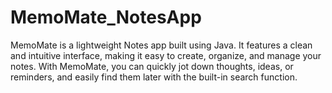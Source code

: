 # MemoMate_NotesApp
MemoMate is a lightweight Notes app built using Java. It features a clean and intuitive interface, making it easy to create, organize, and manage your notes. With MemoMate, you can quickly jot down thoughts, ideas, or reminders, and easily find them later with the built-in search function.
